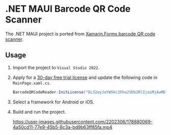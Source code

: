 # .NET MAUI Barcode QR Code Scanner

The .NET MAUI project is ported from [Xamarin.Forms barcode QR code scanner](https://github.com/yushulx/xamarin-forms-barcode-qrcode-scanner). 

## Usage
1. Import the project to `Visual Studio 2022`.
2. Apply for a [30-day free trial license](https://www.dynamsoft.com/customer/license/trialLicense?product=dbr) and update the following code in `MainPage.xaml.cs`.

    ```csharp
    BarcodeQRCodeReader.InitLicense("DLS2eyJoYW5kc2hha2VDb2RlIjoiMjAwMDAxLTE2NDk4Mjk3OTI2MzUiLCJvcmdhbml6YXRpb25JRCI6IjIwMDAwMSIsInNlc3Npb25QYXNzd29yZCI6IndTcGR6Vm05WDJrcEQ5YUoifQ==");
    ```
3. Select a framework for Android or iOS.
4. Build and run the project. 
  
    https://user-images.githubusercontent.com/2202306/178880069-4a50cd11-77e9-45b5-8c3a-bd9b63ff85fa.mp4

